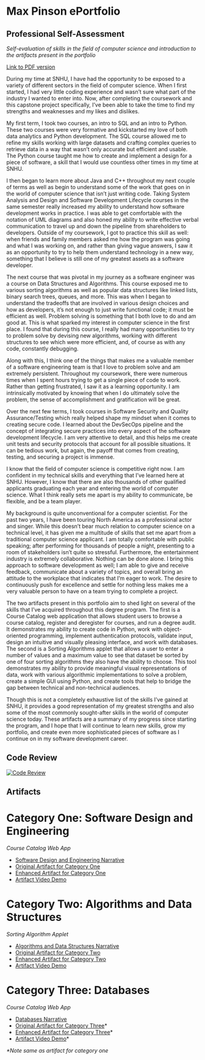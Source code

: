# Max Pinson ePortfolio

## Professional Self-Assessment
*Self-evaluation of skills in the field of computer science and introduction to the artifacts present in the portfolio*

[Link to PDF version](./Professional-Self-Assessment.pdf)

During my time at SNHU, I have had the opportunity to be exposed to a variety of different sectors in the field of computer science. When I first started, I had very little coding experience and wasn’t sure what part of the industry I wanted to enter into. Now, after completing the coursework and this capstone project specifically, I’ve been able to take the time to find my strengths and weaknesses and my likes and dislikes.

My first term, I took two courses, an intro to SQL and an intro to Python. These two courses were very formative and kickstarted my love of both data analytics and Python development. The SQL course allowed me to refine my skills working with large datasets and crafting complex queries to retrieve data in a way that wasn’t only accurate but efficient and usable. The Python course taught me how to create and implement a design for a piece of software, a skill that I would use countless other times in my time at SNHU.
 
I then began to learn more about Java and C++ throughout my next couple of terms as well as begin to understand some of the work that goes on in the world of computer science that isn’t just writing code. Taking System Analysis and Design and Software Development Lifecycle courses in the same semester really increased my ability to understand how software development works in practice. I was able to get comfortable with the notation of UML diagrams and also honed my ability to write effective verbal communication to travel up and down the pipeline from shareholders to developers. Outside of my coursework, I got to practice this skill as well: when friends and family members asked me how the program was going and what I was working on, and rather than giving vague answers, I saw it as an opportunity to try to help them understand technology in a new way, something that I believe is still one of my greatest assets as a software developer.
 
The next course that was pivotal in my journey as a software engineer was a course on Data Structures and Algorithms. This course exposed me to various sorting algorithms as well as popular data structures like linked lists, binary search trees, queues, and more. This was when I began to understand the tradeoffs that are involved in various design choices and how as developers, it’s not enough to just write functional code; it must be efficient as well. Problem solving is something that I both love to do and am good at. This is what sparked my interest in computer science in the first place. I found that during this course, I really had many opportunities to try to problem solve by devising new algorithms, working with different structures to see which were more efficient, and, of course as with any code, constantly debugging. 
	
Along with this, I think one of the things that makes me a valuable member of a software engineering team is that I love to problem solve and am extremely persistent. Throughout my coursework, there were numerous times when I spent hours trying to get a single piece of code to work. Rather than getting frustrated, I saw it as a learning opportunity. I am intrinsically motivated by knowing that when I do ultimately solve the problem, the sense of accomplishment and gratification will be great. 
 
Over the next few terms, I took courses in Software Security and Quality Assurance/Testing which really helped shape my mindset when it comes to creating secure code. I learned about the DevSecOps pipeline and the concept of integrating secure practices into every aspect of the software development lifecycle. I am very attentive to detail, and this helps me create unit tests and security protocols that account for all possible situations. It can be tedious work, but again, the payoff that comes from creating, testing, and securing a project is immense.
 
I know that the field of computer science is competitive right now. I am confident in my technical skills and everything that I’ve learned here at SNHU. However, I know that there are also thousands of other qualified applicants graduating each year and entering the world of computer science. What I think really sets me apart is my ability to communicate, be flexible, and be a team player.
 
My background is quite unconventional for a computer scientist. For the past two years, I have been touring North America as a professional actor and singer. While this doesn’t bear much relation to computer science on a technical level, it has given me a multitude of skills that set me apart from a traditional computer science applicant. I am totally comfortable with public speaking; after performing for thousands of people a night, presenting to a room of stakeholders isn’t quite so stressful. Furthermore, the entertainment industry is extremely collaborative. Nothing can be done alone. I bring this approach to software development as well; I am able to give and receive feedback, communicate about a variety of topics, and overall bring an attitude to the workplace that indicates that I’m eager to work. The desire to continuously push for excellence and settle for nothing less makes me a very valuable person to have on a team trying to complete a project. 
 
The two artifacts present in this portfolio aim to shed light on several of the skills that I’ve acquired throughout this degree program. The first is a Course Catalog web application that allows student users to browse a course catalog, register and deregister for courses, and run a degree audit. It demonstrates my ability to create code in Python, work with object-oriented programming, implement authentication protocols, validate input, design an intuitive and visually pleasing interface, and work with databases. The second is a Sorting Algorithms applet that allows a user to enter a number of values and a maximum value to see that dataset be sorted by one of four sorting algorithms they also have the ability to choose. This tool demonstrates my ability to provide meaningful visual representations of data, work with various algorithmic implementations to solve a problem, create a simple GUI using Python, and create tools that help to bridge the gap between technical and non-technical audiences. 
 
Though this is not a completely exhaustive list of the skills I’ve gained at SNHU, it provides a good representation of my greatest strengths and also some of the most commonly sought-after skills in the world of computer science today. These artifacts are a summary of my progress since starting the program, and I hope that I will continue to learn new skills, grow my portfolio, and create even more sophisticated pieces of software as I continue on in my software development career.


## Code Review

[![Code Review](https://img.youtube.com/vi/yuA8_bB6XBQ/0.jpg)](https://www.youtube.com/watch?v=yuA8_bB6XBQ)

## Artifacts

# Category One: Software Design and Engineering
*Course Catalog Web App*
- [Software Design and Engineering Narrative](./Enhanced-Artifact-One-and-Three/Category-One-Narrative)
- [Original Artifact for Category One](./Original-Artifact-One-and-Three)
- [Enhanced Artifact for Category One](./Enhanced-Artifact-One-and-Three)
- [Artifact Video Demo](./Enhanced-Artifact-One-and-Three/Course-Catalog.md)

# Category Two: Algorithms and Data Structures
*Sorting Algorithm Applet*
- [Algorithms and Data Structures Narrative](./Enhanced-Artifact-Two/Artifact-Two-Narrative)
- [Original Artifact for Category Two](./Original-Artifact-Two)
- [Enhanced Artifact for Category Two](./Enhanced-Artifact-Two)
- [Artifact Video Demo](./Enhanced-Artifact-Two/Sorting-Algorithms-App.md)

# Category Three: Databases
*Course Catalog Web App*
- [Databases Narrative](./Enhanced-Artifact-One-and-Three/Category-Three-Narrative)
- [Original Artifact for Category Three](./Original-Artifact-One-and-Three)*
- [Enhanced Artifact for Category Three](./Enhanced-Artifact-One-and-Three)*
- [Artifact Video Demo](./Enhanced-Artifact-One-and-Three/Course-Catalog.md)*
  
_*Note same as artifact for category one_



